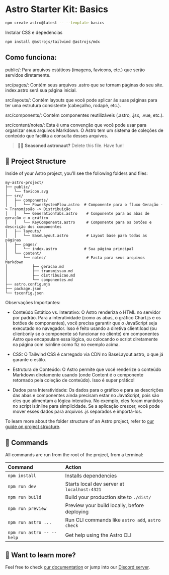 # Astro Starter Kit: Basics

```sh
npm create astro@latest -- --template basics
```

Instalar CSS e depedencias

```sh
npm install @astrojs/tailwind @astrojs/mdx

```

## Como funciona:

public/: Para arquivos estáticos (imagens, favicons, etc.) que serão servidos diretamente.

src/pages/: Contém seus arquivos .astro que se tornam páginas do seu site. index.astro será sua página inicial.

src/layouts/: Contém layouts que você pode aplicar às suas páginas para ter uma estrutura consistente (cabeçalho, rodapé, etc.).

src/components/: Contém componentes reutilizáveis (.astro, .jsx, .vue, etc.).

src/content/notes/: Esta é uma convenção que você pode usar para organizar seus arquivos Markdown. O Astro tem um sistema de coleções de conteúdo que facilita a consulta desses arquivos.

> 🧑‍🚀 **Seasoned astronaut?** Delete this file. Have fun!

## 🚀 Project Structure

Inside of your Astro project, you'll see the following folders and files:

```text
my-astro-project/
├── public/
│   └── favicon.svg
├── src/
│   ├── components/
│   │   └── PowerSystemFlow.astro  # Componente para o fluxo Geração -> Transmissão -> Distribuição
│   │   └── GenerationTabs.astro    # Componente para as abas de geração e o gráfico
│   │   └── KeyComponents.astro     # Componente para os botões e descrição dos componentes
│   ├── layouts/
│   │   └── BaseLayout.astro        # Layout base para todas as páginas
│   ├── pages/
│   │   └── index.astro            # Sua página principal
│   └── content/
│       └── notes/                  # Pasta para seus arquivos Markdown
│           ├── geracao.md
│           ├── transmissao.md
│           ├── distribuicao.md
│           └── componentes.md
├── astro.config.mjs
├── package.json
└── tsconfig.json
```
Observações Importantes:

- Conteúdo Estático vs. Interativo: O Astro renderiza o HTML no servidor por padrão. Para a interatividade (como as abas, o gráfico Chart.js e os botões de componentes), você precisa garantir que o JavaScript seja executado no navegador. Isso é feito usando a diretiva client:load (ou client:only se o componente só funcionar no cliente) em componentes Astro que encapsulam essa lógica, ou colocando o script diretamente na página com is:inline como fiz no exemplo acima.

- CSS: O Tailwind CSS é carregado via CDN no BaseLayout.astro, o que já garante o estilo.

- Estrutura de Conteúdo: O Astro permite que você renderize o conteúdo Markdown diretamente usando <Content /> (onde Content é o componente retornado pela coleção de conteúdo). Isso é super prático!

- Dados para Interatividade: Os dados para o gráfico e para as descrições das abas e componentes ainda precisam estar no JavaScript, pois são eles que alimentam a lógica interativa. No exemplo, eles foram mantidos no script is:inline para simplicidade. Se a aplicação crescer, você pode mover esses dados para arquivos .js separados e importá-los.


To learn more about the folder structure of an Astro project, refer to [our guide on project structure](https://docs.astro.build/en/basics/project-structure/).

## 🧞 Commands

All commands are run from the root of the project, from a terminal:

| Command                   | Action                                           |
| :------------------------ | :----------------------------------------------- |
| `npm install`             | Installs dependencies                            |
| `npm run dev`             | Starts local dev server at `localhost:4321`      |
| `npm run build`           | Build your production site to `./dist/`          |
| `npm run preview`         | Preview your build locally, before deploying     |
| `npm run astro ...`       | Run CLI commands like `astro add`, `astro check` |
| `npm run astro -- --help` | Get help using the Astro CLI                     |

## 👀 Want to learn more?

Feel free to check [our documentation](https://docs.astro.build) or jump into our [Discord server](https://astro.build/chat).
